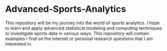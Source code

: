 # Advanced-Sports-Analytics
This repository will be my journey into the world of sports analytics. I hope to learn and apply advanced statistical modeling and computing techniques to investigate sports data in various ways.  This repository will contain examples I find on the internet or personal research questions that I am interested in.
